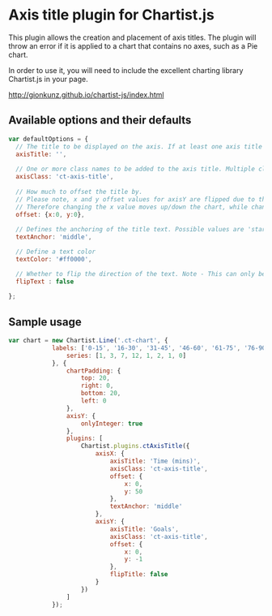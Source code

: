 # Axis title plugin for Chartist.js

This plugin allows the creation and placement of axis titles. The plugin will throw an error if it is applied to a chart
that contains no axes, such as a Pie chart.

In order to use it, you will need to include the excellent charting library Chartist.js in your page.

http://gionkunz.github.io/chartist-js/index.html


## Available options and their defaults

```javascript
var defaultOptions = {
  // The title to be displayed on the axis. If at least one axis title is not supplied then an error is thrown.
  axisTitle: '',
  
  // One or more class names to be added to the axis title. Multiple class names should be separated by a space.
  axisClass: 'ct-axis-title',
  
  // How much to offset the title by. 
  // Please note, x and y offset values for axisY are flipped due to the rotation of the axisY title by 90 degrees. 
  // Therefore changing the x value moves up/down the chart, while changing y moves left/right.
  offset: {x:0, y:0},
  
  // Defines the anchoring of the title text. Possible values are 'start', 'end' and 'middle'.
  textAnchor: 'middle',

  // Define a text color
  textColor: '#ff0000',

  // Whether to flip the direction of the text. Note - This can only be used on axis Y.
  flipText : false
  
};
```

## Sample usage

```javascript
var chart = new Chartist.Line('.ct-chart', {
            labels: ['0-15', '16-30', '31-45', '46-60', '61-75', '76-90', '91-105', '106-120'],
                series: [1, 3, 7, 12, 1, 2, 1, 0]
            }, {
                chartPadding: {
                    top: 20,
                    right: 0,
                    bottom: 20,
                    left: 0
                },
                axisY: {
                    onlyInteger: true
                },
                plugins: [
                    Chartist.plugins.ctAxisTitle({
                        axisX: {
                            axisTitle: 'Time (mins)',
                            axisClass: 'ct-axis-title',
                            offset: {
                                x: 0,
                                y: 50
                            },
                            textAnchor: 'middle'
                        },
                        axisY: {
                            axisTitle: 'Goals',
                            axisClass: 'ct-axis-title',
                            offset: {
                                x: 0,
                                y: -1
                            },
                            flipTitle: false
                        }
                    })
                ]
            });
```
